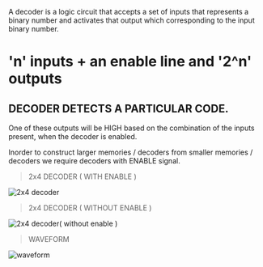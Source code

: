A decoder is a logic circuit that accepts a set of inputs that represents a binary number and activates that output which corresponding to the input binary number.

#  'n' inputs + an enable line and '2^n' outputs
## DECODER DETECTS A PARTICULAR CODE.

One of these outputs will be HIGH based on the combination of the inputs present, when the decoder is enabled. 

Inorder to construct larger memories / decoders from smaller memories / decoders we require decoders with ENABLE signal.

> 2x4 DECODER ( WITH ENABLE )


![2x4 decoder](https://user-images.githubusercontent.com/123290522/232494107-17ffdccb-c7ad-496f-aebb-5e5ad23bdde0.jpeg)

> 2x4 DECODER ( WITHOUT ENABLE )



![2x4 decoder( without enable )](https://user-images.githubusercontent.com/123290522/232494188-e2c34011-cb2f-4abc-b4b2-a24d5351111b.jpeg)


>WAVEFORM

![waveform](https://user-images.githubusercontent.com/123290522/232494251-962e9986-7717-4ec3-8981-00361f7e9de5.png)

